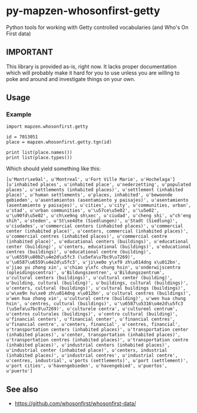 # py-mapzen-whosonfirst-getty

Python tools for working with Getty controlled vocabularies (and Who's On First data)

## IMPORTANT

This library is provided as-is, right now. It lacks proper
documentation which will probably make it hard for you to use unless
you are willing to poke and around and investigate things on your
own.

## Usage

### Example

```
import mapzen.whosonfirst.getty

id = 7013051
place = mapzen.whosonfirst.getty.tgn(id)

print list(place.names())
print list(place.types())
```

Which should yield something like this:

```
[u'Montr\xe9al', u'Montreal', u'Fort Ville Marie', u'Hochelaga']
[u'inhabited places', u'inhabited place', u'nederzetting', u'populated places', u'settlements (inhabited places)', u'settlement (inhabited place)', u'human settlements', u'places, inhabited', u'bewoonde gebieden', u'asentamientos (asentamiento y paisajes)', u'asentamiento (asentamiento y paisajes)', u'cities', u'city', u'communities, urban', u'stad', u'urban communities', u'\u57ce\u5e02', u'\u5e02', u'\u90fd\u5e02', u'ch\xe9ng sh\xec', u'ciudad', u'cheng shi', u"ch'eng shih", u'steden', u'St\xe4dte (Siedlungen)', u'Stadt (Siedlung)', u'ciudades', u'commercial centers (inhabited places)', u'commercial center (inhabited place)', u'centers, commercial (inhabited places)', u'commercial centres (inhabited places)', u'commercial centre (inhabited place)', u'educational centers (buildings)', u'educational center (building)', u'centers, educational (buildings)', u'educational centres (buildings)', u'educational centre (building)', u'\u6559\u80b2\u4e2d\u5fc3 (\u5efa\u7bc9\u7269)', u'\u6587\u6559\u4e2d\u5fc3', u'ji\xe0o y\xf9 zh\u014dng x\u012bn', u'jiao yu zhong xin', u'chiao y\xfc chung hsin', u'onderwijscentra (opleidingscentra)', u'Bildungszentren', u'Bildungszentrum', u'cultural centers (buildings)', u'cultural center (building)', u'building, cultural (building)', u'buildings, cultural (buildings)', u'centers, cultural (buildings)', u'cultural buildings (buildings)', u'w\xe9n hu\xe0 zh\u014dng x\u012bn', u'cultural centres (buildings)', u'wen hua zhong xin', u'cultural centre (building)', u'wen hua chung hsin', u'centres, cultural (buildings)', u'\u6587\u5316\u4e2d\u5fc3 (\u5efa\u7bc9\u7269)', u'culturele centra', u'cultureel centrum', u'centros culturales (buildings)', u'centro cultural (building)', u'financial centers', u'financial center', u'financial centres', u'financial centre', u'centers, financial', u'centres, financial', u'transportation centers (inhabited places)', u'transportation center (inhabited places)', u'center, transportation (inhabited places)', u'transportation centres (inhabited places)', u'transportation centre (inhabited places)', u'industrial centers (inhabited places)', u'industrial center (inhabited place)', u'centers, industrial (inhabited places)', u'industrial centres', u'industrial centre', u'centres, industrial', u'ports (settlements)', u'port (settlement)', u'port cities', u'havengebieden', u'havengebied', u'puertos', u'puerto']
```

## See also

* https://github.com/whosonfirst/whosonfirst-data/

